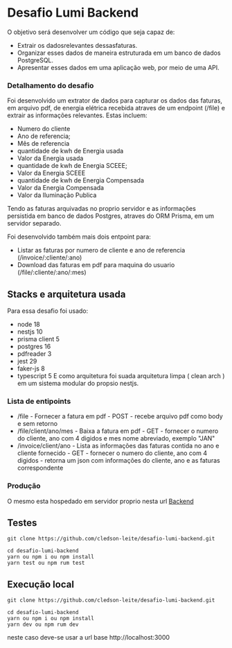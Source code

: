 # Desafio Lumi Backend

O objetivo será desenvolver um
código que seja capaz de:
* Extrair os dadosrelevantes dessasfaturas.
* Organizar esses dados de maneira estruturada em um banco de dados PostgreSQL.
* Apresentar esses dados em uma aplicação web, por meio de uma API.

### Detalhamento do desafio

Foi desenvolvido um extrator de dados para capturar os dados
das faturas, em arquivo pdf, de energia elétrica recebida atraves de um endpoint (/file) e extrair as informações
relevantes. Estas incluem:
* Numero do cliente
* Ano de referencia;
* Mês de referencia
* quantidade de kwh de Energia usada
* Valor da Energia usada
* quantidade de kwh de Energia SCEEE;
* Valor da Energia SCEEE
* quantidade de kwh de Energia Compensada
* Valor da Energia Compensada
* Valor da Iluminação Publica

Tendo as faturas arquivadas no proprio servidor e as informações persistida em banco de dados Postgres, atraves do ORM Prisma, em um servidor separado.

Foi desenvolvido também mais dois entpoint para:
* Listar as faturas por numero de cliente e ano de referencia (/invoice/:cliente/:ano)
* Download das faturas em pdf para maquina do usuario (/file/:cliente/:ano/:mes)

## Stacks e arquitetura usada

Para essa desafio foi usado:
* node 18
* nestjs 10
* prisma client 5
* postgres 16
* pdfreader 3
* jest 29
* faker-js 8
* typescript 5
 E como arquitetura foi suada arquitetura limpa ( clean arch ) em um sistema modular do propsio nestjs.

 ### Lista de entipoints
  * /file - Fornecer a fatura em pdf - POST - recebe arquivo pdf como body e sem retorno
  * /file/client/ano/mes - Baixa a fatura em pdf - GET - fornecer o numero do cliente, ano com 4 digidos e mes nome abreviado, exemplo "JAN"
  * /invoice/client/ano - Lista as informações das faturas contida no ano e cliente fornecido - GET - fornecer o numero do cliente, ano com 4 digidos - retorna um json com informações do cliente, ano e as faturas correspondente

  ### Produção
  O mesmo esta hospedado em servidor proprio nesta url [Backend]([https://desafio-lumi-backend.onrender.com](https://desafio-lumi-backend.up.railway.app))

  ## Testes
  ```
  git clone https://github.com/cledson-leite/desafio-lumi-backend.git

  cd desafio-lumi-backend
  yarn ou npm i ou npm install
  yarn test ou npm rum test

  ```
  ## Execução local
  ```
  git clone https://github.com/cledson-leite/desafio-lumi-backend.git

  cd desafio-lumi-backend
  yarn ou npm i ou npm install
  yarn dev ou npm rum dev

  ```
  neste caso deve-se usar a url base http://localhost:3000
